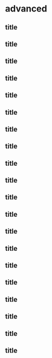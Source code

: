 # advanced

## title

## title

## title

## title

## title

## title

## title

## title

## title

## title

## title

## title

## title

## title

## title
## title

## title

## title

## title

## title

